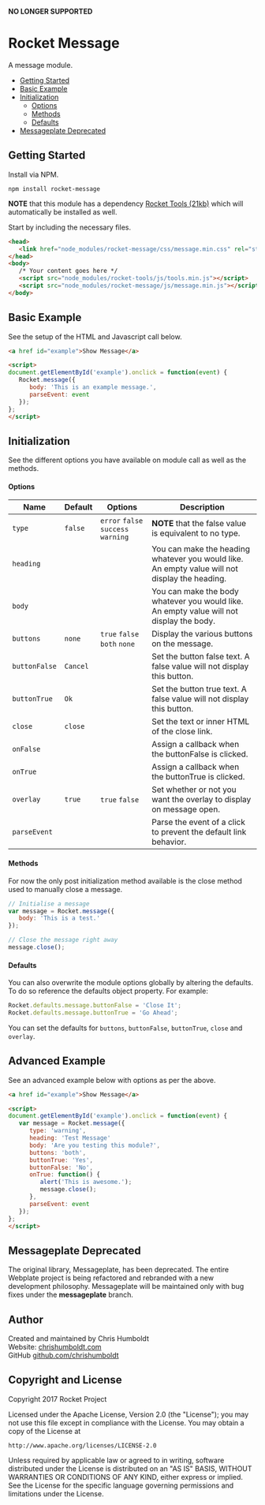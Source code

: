 **NO LONGER SUPPORTED**

# Rocket Message
A message module.

* [Getting Started](#getting-started)
* [Basic Example](#basic-example)
* [Initialization](#initialization)
	* [Options](#options)
   * [Methods](#methods)
	* [Defaults](#defaults)
* [Messageplate Deprecated](#messageplate-deprecated)

## Getting Started
Install via NPM.

```
npm install rocket-message
```

**NOTE** that this module has a dependency [Rocket Tools (21kb)](https://github.com/chrishumboldt/Rocket-Tools) which will automatically be installed as well.

Start by including the necessary files.

```html
<head>
   <link href="node_modules/rocket-message/css/message.min.css" rel="stylesheet" type="text/css">
</head>
<body>
   /* Your content goes here */
   <script src="node_modules/rocket-tools/js/tools.min.js"></script>
   <script src="node_modules/rocket-message/js/message.min.js"></script>
</body>
```

## Basic Example
See the setup of the HTML and Javascript call below.

```html
<a href id="example">Show Message</a>

<script>
document.getElementById('example').onclick = function(event) {
   Rocket.message({
      body: 'This is an example message.',
      parseEvent: event
   });
};
</script>
```

## Initialization
See the different options you have available on module call as well as the methods.

#### Options
Name | Default | Options | Description
---- | ---- | ---- | ----
`type` | `false` | `error` `false` `success` `warning` | **NOTE** that the false value is equivalent to no type.
`heading` | | | You can make the heading whatever you would like. An empty value will not display the heading.
`body` | | | You can make the body whatever you would like. An empty value will not display the body.
`buttons` | `none` | `true` `false` `both` `none` | Display the various buttons on the message.
`buttonFalse` | `Cancel` | | Set the button false text. A false value will not display this button.
`buttonTrue` | `Ok` | | Set the button true text. A false value will not display this button.
`close` | `close` | | Set the text or inner HTML of the close link.
`onFalse` | | | Assign a callback when the buttonFalse is clicked.
`onTrue` | | | Assign a callback when the buttonTrue is clicked.
`overlay` | `true` | `true` `false` | Set whether or not you want the overlay to display on message open.
`parseEvent` | | | Parse the event of a click to prevent the default link behavior.

#### Methods
For now the only post initialization method available is the close method used to manually close a message.

```javascript
// Initialise a message
var message = Rocket.message({
   body: 'This is a test.'
});

// Close the message right away
message.close();
```

#### Defaults
You can also overwrite the module options globally by altering the defaults. To do so reference the defaults object property. For example:

```javascript
Rocket.defaults.message.buttonFalse = 'Close It';
Rocket.defaults.message.buttonTrue = 'Go Ahead';
```

You can set the defaults for `buttons`, `buttonFalse`, `buttonTrue`, `close` and `overlay`.

## Advanced Example
See an advanced example below with options as per the above.

```html
<a href id="example">Show Message</a>

<script>
document.getElementById('example').onclick = function(event) {
   var message = Rocket.message({
      type: 'warning',
      heading: 'Test Message'
      body: 'Are you testing this module?',
      buttons: 'both',
      buttonTrue: 'Yes',
      buttonFalse: 'No',
      onTrue: function() {
         alert('This is awesome.');
         message.close();
      },
      parseEvent: event
   });
};
</script>
```

## Messageplate Deprecated
The original library, Messageplate, has been deprecated. The entire Webplate project is being refactored and rebranded with a new development philosophy. Messageplate will be maintained only with bug fixes under the **messageplate** branch.

## Author
Created and maintained by Chris Humboldt<br>
Website: <a href="http://chrishumboldt.com/">chrishumboldt.com</a><br>
GitHub <a href="https://github.com/chrishumboldt">github.com/chrishumboldt</a><br>

## Copyright and License
Copyright 2017 Rocket Project

Licensed under the Apache License, Version 2.0 (the "License");
you may not use this file except in compliance with the License.
You may obtain a copy of the License at

    http://www.apache.org/licenses/LICENSE-2.0

Unless required by applicable law or agreed to in writing, software
distributed under the License is distributed on an "AS IS" BASIS,
WITHOUT WARRANTIES OR CONDITIONS OF ANY KIND, either express or implied.
See the License for the specific language governing permissions and
limitations under the License.
